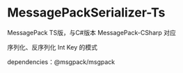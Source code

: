 # MessagePackSerializer-Ts
MessagePack TS版，与C#版本  MessagePack-CSharp 对应

序列化、反序列化 Int Key 的模式

dependencies：@msgpack/msgpack
